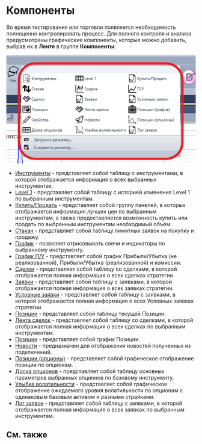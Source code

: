 # Компоненты

Во время тестирования или торговли появляется необходимость полноценно контролировать процесс. Для полного контроля и анализа предусмотрены графические компоненты, которые можно добавить, выбрав их в **Ленте** в группе **Компоненты**:

![Designer Components](../images/Designer_Components.png)

- [Инструменты](Terminal_Securities.md) \- представляет собой таблицу с инструментами, в которой отображается информация о всех выбранных инструментах.
- [Level 1](Terminal_level1.md) \- представляет собой таблицу с историей изменения Level 1 по выбранным инструментам.
- [Купить\/Продать](Terminal_Buy_Sell.md) \- представляет собой группу панелей, в которых отображается информация лучших цен по выбранным инструментам, а также предоставляется возможность купить или продать по выбранным инструментам необходимый объём.
- [Стакан](Terminal_Depth_Panel2.md) \- представляет собой таблицу лимитных заявок на покупку и продажу. 
- [График](Terminal_Chart.md) \- позволяет отрисовывать свечи и индикаторы по выбранному инструменту. 
- [График П\/У](Designer_Panel_Market_depth.md) \- представляет собой график Прибыли\/Убытка (не реализованной), Прибыли\/Убытка (реализованной) и комиссии.
- [Сделки](Designer_Trades.md) \- представляет собой таблицу со сделками, в которой отображается полная информация о всех сделках стратегии.
- [Заявки](Designer_Orders.md) \- представляет собой таблицу с заявками, в которой отображается полная информация о всех заявках стратегии. 
- [Условные заявки](Designer_Orders_conditional.md) \- представляет собой таблицу с заявками, в которой отображается полная информация о всех Условных заявках стратегии. 
- [Позиции](Designer_Chart_Position.md) \- представляет собой таблицу текущей Позиции. 
- [Лента сделок](Designer_Tape_Trades.md) \- представляет собой таблицу со сделками, в которой отображается полная информация о всех сделках по выбранным инструментам.
- [Позиции](Designer_Chart_Position.md) \- представляет собой график Позиции.
- [Новости](Terminal_news.md) \- предназначен для отображения новостей полученных из подключений.
- [Позиции (опционы)](Terminal_options_positions.md) \- представляет собой графическое отображение позиции по опционам.
- [Доска опционов](Terminal_option_desk.md) \- представляет собой таблицу основных параметров выбранных опционов по базовому инструменту.
- [Улыбка волатильности](Terminal_smile_of_volatility.md) \- представляет собой графическое отображение ожидаемого уровня волатильности по опционам с одинаковым базовым активом и разными страйками.
- [Лог заявок](Terminal_orderlog.md) \- представляет собой таблицу с заявками, в которой отображается полная информация о всех заявках по выбранным инструментам.

## См. также
